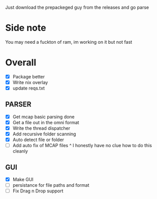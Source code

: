 Just download the prepackeged guy from the releases and go parse

# Side note
You may need a fuckton of ram, im working on it but not fast

# Overall
 - [x] Package better
 - [x] Write nix overlay
 - [x] update reqs.txt

 ## PARSER
  - [x] Get mcap basic parsing done
  - [x] Get a file out in the omni format
  - [x] Write the thread dispatcher
  - [x] Add recursive folder scanning
  - [x] Auto detect file or folder
  - [ ] Add auto fix of MCAP files
    ^ I honestly have no clue how to do this cleanly
 
 ## GUI
  - [x] Make GUI
  - [ ] persistance for file paths and format
  - [ ] Fix Drag n Drop support

